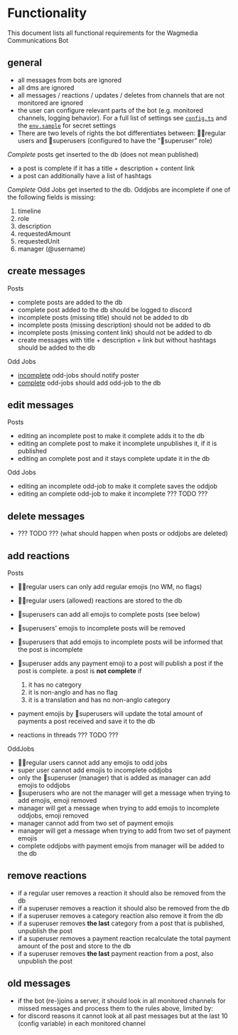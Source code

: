 # Functionality

This document lists all functional requirements for the Wagmedia Communications
Bot

## general

- all messages from bots are ignored
- all dms are ignored
- all messages / reactions / updates / deletes from channels that are not
  monitored are ignored
- the user can configure relevant parts of the bot (e.g. monitored channels,
  logging behavior). For a full list of settings see [`config.ts`](config.ts)
  and the [`env.sample`](.env.sample) for secret settings
- There are two levels of rights the bot differentiates between: 🤷‍♂️regular users
  and 🦹superusers (configured to have the "🦹superuser" role)

_Complete_ posts get inserted to the db (does not mean published)

- a post is complete if it has a title + description + content link
- a post can additionally have a list of hashtags

_Complete_ Odd Jobs get inserted to the db. Oddjobs are incomplete if one of the
following fields is missing:

1. timeline
2. role
3. description
4. requestedAmount
5. requestedUnit
6. manager (@username)

## create messages

Posts

- complete posts are added to the db
- complete post added to the db should be logged to discord
- incomplete posts (missing title) should not be added to db
- incomplete posts (missing description) should not be added to db
- incomplete posts (missing content link) should not be added to db
- create messages with title + description + link but without hashtags should be
  added to the db

Odd Jobs

- [incomplete](#general) odd-jobs should notify poster
- [complete](#general) odd-jobs should add odd-job to the db

## edit messages

Posts

- editing an incomplete post to make it complete adds it to the db
- editing an complete post to make it incomplete unpublishes it, if it is
  published
- editing an complete post and it stays complete update it in the db

Odd Jobs

- editing an incomplete odd-job to make it complete saves the oddjob
- editing an complete odd-job to make it incomplete ??? TODO ???

## delete messages

- ??? TODO ??? (what should happen when posts or oddjobs are deleted)

## add reactions

Posts

- 🤷‍♂️regular users can only add regular emojis (no WM, no flags)
- 🤷‍♂️regular users (allowed) reactions are stored to the db
- 🦹superusers can add all emojis to complete posts (see below)
- 🦹superusers' emojis to incomplete posts will be removed
- 🦹superusers that add emojis to incomplete posts will be informed that the
  post is incomplete
- 🦹superuser adds any payment emoji to a post will publish a post if the post
  is complete. a post is **not complete** if

  1. it has no category
  2. it is non-anglo and has no flag
  3. it is a translation and has no non-anglo category

- payment emojis by 🦹superusers will update the total amount of payments a post
  received and save it to the db
- reactions in threads ??? TODO ???

OddJobs

- 🤷‍♂️regular users cannot add any emojis to odd jobs
- super user cannot add emojis to incomplete oddjobs
- only the 🦹superuser (manager) that is added as manager can add emojis to
  oddjobs
- 🦹superusers who are not the manager will get a message when trying to add
  emojis, emoji removed
- manager will get a message when trying to add emojis to incomplete oddjobs,
  emoji removed
- manager cannot add from two set of payment emojis
- manager will get a message when trying to add from two set of payment emojis
- complete oddjobs with payment emojis from manager will be added to the db

## remove reactions

- if a regular user removes a reaction it should also be removed from the db
- if a superuser removes a reaction it should also be removed from the db
- if a superuser removes a category reaction also remove it from the db
- if a superuser removes **the last** category from a post that is published,
  unpublish the post
- if a superuser removes a payment reaction recalculate the total payment amount
  of the post and store to the db
- if a superuser removes **the last** payment reaction from a post, also
  unpublish the post

## old messages

- if the bot (re-)joins a server, it should look in all monitored channels for
  missed messages and process them to the rules above, limited by:
- for discord reasons it cannot look at all past messages but at the last 10
  (config variable) in each monitored channel
